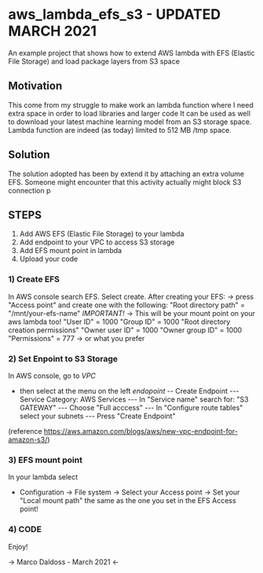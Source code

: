 # aws_lambda_efs_s3 - UPDATED MARCH 2021
An example project that shows how to extend AWS lambda with EFS (Elastic File Storage) and load package layers from S3 space

## Motivation
This come from my struggle to make work an lambda function where I need extra space in order to load libraries and larger code
It can be used as well to download your latest machine learning model from an S3 storage space.
Lambda function are indeed (as today) limited to 512 MB /tmp space.

## Solution
The solution adopted has been by extend it by attaching an extra volume EFS. 
Someone might encounter that this activity actually might block S3 connection p


## STEPS
1) Add AWS EFS (Elastic File Storage) to your lambda
2) Add endpoint to your VPC to access S3 storage
3) Add EFS mount point in lambda
4) Upload your code

### 1) Create EFS 
In AWS console search EFS.
Select create.
After creating your EFS:
-> press "Access point" and create one with the following:
"Root directory path" = "/mnt/your-efs-name" _IMPORTANT!_ -> This will be your mount point on your aws lambda too!
"User ID" = 1000
"Group ID" = 1000
"Root directory creation permissions"
"Owner user ID" = 1000
"Owner group ID" = 1000
"Permissions" = 777 -> or what you prefer

### 2) Set Enpoint to S3 Storage
In AWS console, go to *VPC*
- then select at the menu on the left *endopoint*
-- Create Endpoint
--- Service Category: AWS Services
--- In "Service name" search for: "S3 GATEWAY"
--- Choose "Full acccess"
--- In "Configure route tables" select your subnets
--- Press "Create Endpoint"
  
 (reference https://aws.amazon.com/blogs/aws/new-vpc-endpoint-for-amazon-s3/)
 
### 3) EFS mount point
In your lambda select
- Configuration
  -> File system
    -> Select your Access point
    -> Set your "Local mount path" the same as the one you set in the EFS Access point!
    
### 4) CODE
Enjoy!



-> Marco Daldoss - March 2021 <- 
